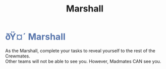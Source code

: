 ﻿---
lang: en-US
title: Marshall
prev: Lookout
next: Mayor
---
# <font color="#5573aa">ðŸ¤´ <b>Marshall</b></font> <Badge text="Power" type="tip" vertical="middle"/>
 
As the Marshall, complete your tasks to reveal yourself to the rest of the Crewmates.<br>
Other teams will not be able to see you.
However, Madmates CAN see you.